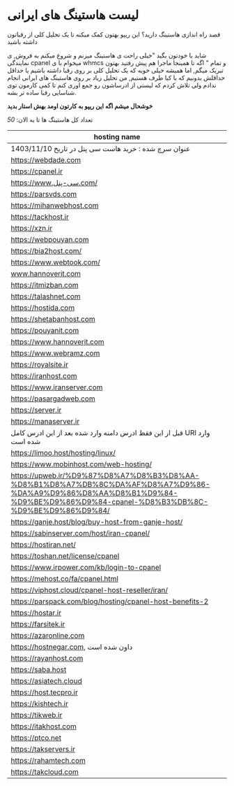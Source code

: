 # لیست هاستینگ های ایرانی
قصد راه اندازی هاستینگ دارید؟ این ریپو بهتون کمک میکنه تا یک تحلیل کلی از رقباتون داشته باشید

شاید با خودتون بگید "خیلی راحت ی هاستینگ میزنم و شروع میکنم به فروش, ی نمایندگی cpanel میخوام با ی whmcs و تمام "
 اگه تا همینجا ماجرا هم پیش رفتید بهتون تبریک میگم, اما همیشه خیلی خوبه که یک تحلیل کلی بر روی رقبا داشته باشیم یا حداقل حداقلش بدونیم که با کیا طرف هستیم, من تحلیل زیاد بر روی هاستینگ های ایرانی انجام ندادم ولی تلاش کردم که لیستی از ادرساشون رو جمع اوری کنم تا کمی کارمون توی شناسایی رقبا ساده تر بشه.

__خوشحال میشم اگه این ریپو به کارتون اومد بهش استار بدید__

تعداد کل هاستینگ ها تا به الان: _50_

|hosting name|
|--------------|
| عنوان سرچ شده : خرید هاست سی پنل در تاریخ 1403/11/10 |
|https://webdade.com|
|https://cpanel.ir|
|https://www.سی-پنل.com/|
|https://parsvds.com|
|https://mihanwebhost.com|
|https://tackhost.ir|
|https://xzn.ir|
|https://webpouyan.com|
|https://bia2host.com/|
|https://www.webtook.com/|
|www.hannoverit.com|
|https://itmizban.com|
|https://talashnet.com|
|https://hostida.com|
|https://shetabanhost.com|
|https://pouyanit.com|
|https://www.hannoverit.com|
|https://www.webramz.com|
|https://royalsite.ir|
|https://iranhost.com|
|https://www.iranserver.com|
|https://pasargadweb.com|
|https://server.ir|
|https://manaserver.ir|
| قبل از این فقط ادرس دامنه وارد شده بعد از این ادرس کامل URl وارد شده است |https://hostiran.net/
|https://limoo.host/hosting/linux/|
|https://www.mobinhost.com/web-hosting/|
|https://upweb.ir/%D9%87%D8%A7%D8%B3%D8%AA-%D8%B1%D8%A7%DB%8C%DA%AF%D8%A7%D9%86-%DA%A9%D9%86%D8%AA%D8%B1%D9%84-%D9%BE%D9%86%D9%84-cpanel-%D8%B3%DB%8C-%D9%BE%D9%86%D9%84/|
|https://ganje.host/blog/buy-host-from-ganje-host/|
|https://sabinserver.com/host/iran-cpanel/|
|https://hostiran.net/|
|https://toshan.net/license/cpanel|
|https://www.irpower.com/kb/login-to-cpanel|
|https://mehost.co/fa/cpanel.html|
|https://viphost.cloud/cpanel-host-reseller/iran/|
|https://parspack.com/blog/hosting/cpanel-host-benefits-2|
|https://hostar.ir|
|https://farsitek.ir|
|https://azaronline.com|
|https://hostnegar.com, داون شده است|
|https://rayanhost.com|
|https://saba.host|
|https://asiatech.cloud|
|https://host.tecpro.ir|
|https://kishtech.ir|
|https://tikweb.ir|
|https://itakhost.com|
|https://ptco.net|
|https://takservers.ir|
|https://rahamtech.com|
|https://takcloud.com|



